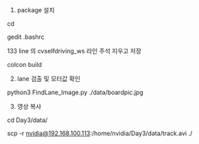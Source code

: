 1. package 설치

cd

gedit .bashrc

133 line 의 cvselfdriving_ws 라인 주석 지우고 저장

colcon build

2. lane 검출 및 모터값 확인
   
python3 FindLane_Image.py ./data/boardpic.jpg

3. 영상 복사
   
cd Day3/data/

scp -r nvidia@192.168.100.113:/home/nvidia/Day3/data/track.avi ./


